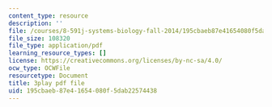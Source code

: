 ```yaml
---
content_type: resource
description: ''
file: /courses/8-591j-systems-biology-fall-2014/195cbaeb87e41654080f5dab22574438_03bVGr-vYHQ.pdf
file_size: 108320
file_type: application/pdf
learning_resource_types: []
license: https://creativecommons.org/licenses/by-nc-sa/4.0/
ocw_type: OCWFile
resourcetype: Document
title: 3play pdf file
uid: 195cbaeb-87e4-1654-080f-5dab22574438
---
```

